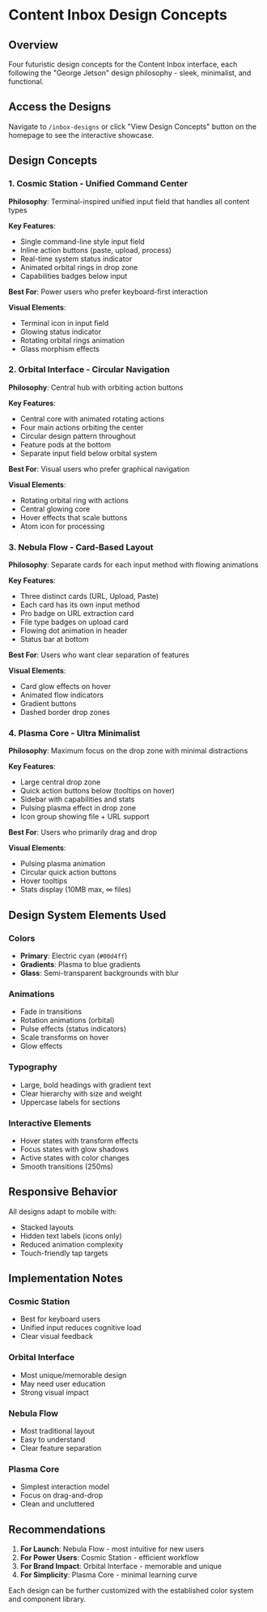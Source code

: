 # Content Inbox Design Concepts

## Overview
Four futuristic design concepts for the Content Inbox interface, each following the "George Jetson" design philosophy - sleek, minimalist, and functional.

## Access the Designs
Navigate to `/inbox-designs` or click "View Design Concepts" button on the homepage to see the interactive showcase.

## Design Concepts

### 1. Cosmic Station - Unified Command Center
**Philosophy**: Terminal-inspired unified input field that handles all content types

**Key Features**:
- Single command-line style input field
- Inline action buttons (paste, upload, process)
- Real-time system status indicator
- Animated orbital rings in drop zone
- Capabilities badges below input

**Best For**: Power users who prefer keyboard-first interaction

**Visual Elements**:
- Terminal icon in input field
- Glowing status indicator
- Rotating orbital rings animation
- Glass morphism effects

### 2. Orbital Interface - Circular Navigation
**Philosophy**: Central hub with orbiting action buttons

**Key Features**:
- Central core with animated rotating actions
- Four main actions orbiting the center
- Circular design pattern throughout
- Feature pods at the bottom
- Separate input field below orbital system

**Best For**: Visual users who prefer graphical navigation

**Visual Elements**:
- Rotating orbital ring with actions
- Central glowing core
- Hover effects that scale buttons
- Atom icon for processing

### 3. Nebula Flow - Card-Based Layout
**Philosophy**: Separate cards for each input method with flowing animations

**Key Features**:
- Three distinct cards (URL, Upload, Paste)
- Each card has its own input method
- Pro badge on URL extraction card
- File type badges on upload card
- Flowing dot animation in header
- Status bar at bottom

**Best For**: Users who want clear separation of features

**Visual Elements**:
- Card glow effects on hover
- Animated flow indicators
- Gradient buttons
- Dashed border drop zones

### 4. Plasma Core - Ultra Minimalist
**Philosophy**: Maximum focus on the drop zone with minimal distractions

**Key Features**:
- Large central drop zone
- Quick action buttons below (tooltips on hover)
- Sidebar with capabilities and stats
- Pulsing plasma effect in drop zone
- Icon group showing file + URL support

**Best For**: Users who primarily drag and drop

**Visual Elements**:
- Pulsing plasma animation
- Circular quick action buttons
- Hover tooltips
- Stats display (10MB max, ∞ files)

## Design System Elements Used

### Colors
- **Primary**: Electric cyan (`#00d4ff`)
- **Gradients**: Plasma to blue gradients
- **Glass**: Semi-transparent backgrounds with blur

### Animations
- Fade in transitions
- Rotation animations (orbital)
- Pulse effects (status indicators)
- Scale transforms on hover
- Glow effects

### Typography
- Large, bold headings with gradient text
- Clear hierarchy with size and weight
- Uppercase labels for sections

### Interactive Elements
- Hover states with transform effects
- Focus states with glow shadows
- Active states with color changes
- Smooth transitions (250ms)

## Responsive Behavior
All designs adapt to mobile with:
- Stacked layouts
- Hidden text labels (icons only)
- Reduced animation complexity
- Touch-friendly tap targets

## Implementation Notes

### Cosmic Station
- Best for keyboard users
- Unified input reduces cognitive load
- Clear visual feedback

### Orbital Interface
- Most unique/memorable design
- May need user education
- Strong visual impact

### Nebula Flow
- Most traditional layout
- Easy to understand
- Clear feature separation

### Plasma Core
- Simplest interaction model
- Focus on drag-and-drop
- Clean and uncluttered

## Recommendations
1. **For Launch**: Nebula Flow - most intuitive for new users
2. **For Power Users**: Cosmic Station - efficient workflow
3. **For Brand Impact**: Orbital Interface - memorable and unique
4. **For Simplicity**: Plasma Core - minimal learning curve

Each design can be further customized with the established color system and component library.